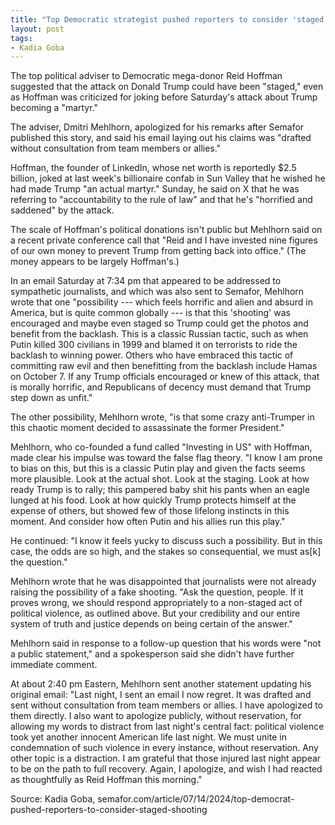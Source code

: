 ```yaml
---
title: "Top Democratic strategist pushed reporters to consider 'staged' shooting"
layout: post
tags:
- Kadia Goba
---
```


The top political adviser to Democratic mega-donor Reid Hoffman suggested that the attack on Donald Trump could have been "staged," even as Hoffman was criticized for joking before Saturday's attack about Trump becoming a "martyr."

The adviser, Dmitri Mehlhorn, apologized for his remarks after Semafor published this story, and said his email laying out his claims was "drafted without consultation from team members or allies."

Hoffman, the founder of LinkedIn, whose net worth is reportedly $2.5 billion, joked at last week's billionaire confab in Sun Valley that he wished he had made Trump "an actual martyr." Sunday, he said on X that he was referring to "accountability to the rule of law" and that he's "horrified and saddened" by the attack.

The scale of Hoffman's political donations isn't public but Mehlhorn said on a recent private conference call that "Reid and I have invested nine figures of our own money to prevent Trump from getting back into office." (The money appears to be largely Hoffman's.)

In an email Saturday at 7:34 pm that appeared to be addressed to sympathetic journalists, and which was also sent to Semafor, Mehlhorn wrote that one "possibility --- which feels horrific and alien and absurd in America, but is quite common globally --- is that this 'shooting' was encouraged and maybe even staged so Trump could get the photos and benefit from the backlash. This is a classic Russian tactic, such as when Putin killed 300 civilians in 1999 and blamed it on terrorists to ride the backlash to winning power. Others who have embraced this tactic of committing raw evil and then benefitting from the backlash include Hamas on October 7. If any Trump officials encouraged or knew of this attack, that is morally horrific, and Republicans of decency must demand that Trump step down as unfit."

The other possibility, Mehlhorn wrote, "is that some crazy anti-Trumper in this chaotic moment decided to assassinate the former President."

Mehlhorn, who co-founded a fund called "Investing in US" with Hoffman, made clear his impulse was toward the false flag theory. "I know I am prone to bias on this, but this is a classic Putin play and given the facts seems more plausible. Look at the actual shot. Look at the staging. Look at how ready Trump is to rally; this pampered baby shit his pants when an eagle lunged at his food. Look at how quickly Trump protects himself at the expense of others, but showed few of those lifelong instincts in this moment. And consider how often Putin and his allies run this play."

He continued: "I know it feels yucky to discuss such a possibility. But in this case, the odds are so high, and the stakes so consequential, we must as[k] the question."

Mehlhorn wrote that he was disappointed that journalists were not already raising the possibility of a fake shooting. "Ask the question, people. If it proves wrong, we should respond appropriately to a non-staged act of political violence, as outlined above. But your credibility and our entire system of truth and justice depends on being certain of the answer."

Mehlhorn said in response to a follow-up question that his words were "not a public statement," and a spokesperson said she didn't have further immediate comment.

At about 2:40 pm Eastern, Mehlhorn sent another statement updating his original email: "Last night, I sent an email I now regret. It was drafted and sent without consultation from team members or allies. I have apologized to them directly. I also want to apologize publicly, without reservation, for allowing my words to distract from last night's central fact: political violence took yet another innocent American life last night. We must unite in condemnation of such violence in every instance, without reservation. Any other topic is a distraction. I am grateful that those injured last night appear to be on the path to full recovery. Again, I apologize, and wish I had reacted as thoughtfully as Reid Hoffman this morning."

Source: Kadia Goba, semafor.com/article/07/14/2024/top-democrat-pushed-reporters-to-consider-staged-shooting
